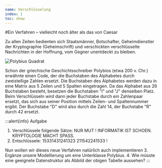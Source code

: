 ```yaml
---
name: Verschlüsselung
index: 1
toc: show
---
```

#Ein Verfahren – vielleicht noch älter als das von Caesar
 
Zu allen Zeiten bedienten sich Staatsmänner, Botschafter, Geheimdienstler der Kryptographie (Geheimschrift) und verschickten verschlüsselte Nachrichten in der Hoffnung, vom Gegner unentdeckt zu bleiben.
 
![Polybius Quadrat](/Bilder/Kryptologie/polypius.png "Polybius Quadrat")
 
Schon der griechische Geschichtsschreiber Polybios (etwa 200 v. Chr.) erwähnte einen Code, der die Buchstaben des Alphabetes durch zweistellige Zahlen ersetzt. Die Buchstaben des Alphabetes werden dazu in eine Matrix aus 5 Zeilen und 5 Spalten eingetragen. Da das Alphabet aus 26 Buchstaben besteht, besetzen die Buchstaben "I" und "J" denselben Platz. Beim Verschlüsseln wird dann jeder Buchstabe durch ein Zahlenpaar ersetzt, das sich aus seiner Position mittels Zeilen- und Spaltennummer ergibt. Der Buchstabe "D" wird also durch die Zahl 14, der Buchstabe "R" durch 42 ersetzt.
 
:::alert{info}
Aufgabe
1. Verschlüssele folgende Sätze: NUR MUT ! INFORMATIK IST SCHOEN. KRYPTOLOGIE MACHT SPASS.
2. Entschlüssele:  15331431241323 211542241533 !
 
Nun wollen wir dieses neue Verfahren natürlich auch implementieren
3. Ergänze unsere Modellierung um eine Unterklasse Polybius.
4. Wie müsste eine geeignete Datenstruktur als Abbild der obigen Tabelle aussehen?
 :::
